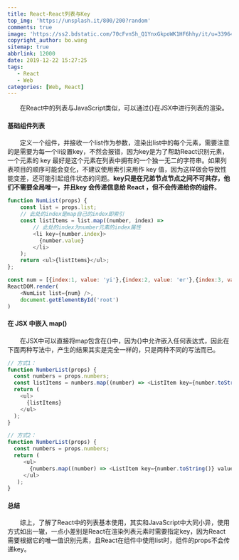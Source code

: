```yaml
---
title: React-React列表与Key
top_img: 'https://unsplash.it/800/200?random'
comments: true
image: 'https://ss2.bdstatic.com/70cFvnSh_Q1YnxGkpoWK1HF6hhy/it/u=3396435274,4251997814&fm=26&gp=0.jpg'
copyright_author: bo.wang
sitemap: true
abbrlink: 12000
date: 2019-12-22 15:27:25
tags: 
   - React
   - Web
categories: [Web, React]
---
```


&emsp;&emsp;在React中的列表与JavaScript类似，可以通过{}在JSX中进行列表的渲染。

#### 基础组件列表

&emsp;&emsp;定义一个组件，并接收一个list作为参数，渲染出list中的每个元素，需要注意的是需要为每一个li设置key，不然会报错，因为key是为了帮助React识别元素，一个元素的 key 最好是这个元素在列表中拥有的一个独一无二的字符串。如果列表项目的顺序可能会变化，不建议使用索引来用作 key 值，因为这样做会导致性能变差，还可能引起组件状态的问题。**key只是在兄弟节点节点之间不可共存，他们不需要全局唯一，并且key 会传递信息给 React ，但不会传递给你的组件**。

```javascript
function NumList(props) {
    const list = props.list;
    // 此处的index是map自己的index即索引
    const listItems = list.map((number, index) =>
        // 此处的index为number元素的index属性
        <li key={number.index}>
          {number.value}
        </li>
    );
    return <ul>{listItems}</ul>;
};

const num = [{index:1, value: 'yi'},{index:2, value: 'er'},{index:3, value: 'san'},{index:4, value: 'si'}];
ReactDOM.render(
    <NumList list={num} />,
    document.getElementById('root')
)

```

#### 在 JSX 中嵌入 map()

&emsp;&emsp;在JSX中可以直接将map包含在{}中，因为{}中允许嵌入任何表达式，因此在下面两种写法中，产生的结果其实是完全一样的，只是两种不同的写法而已。

```javascript
// 方式1：
function NumberList(props) {
  const numbers = props.numbers;
  const listItems = numbers.map((number) => <ListItem key={number.toString()} value={number} />);
  return (
    <ul>
      {listItems}
    </ul>
  );
}
```
```javascript
// 方式2：
function NumberList(props) {
  const numbers = props.numbers;
  return (
     <ul>
       {numbers.map((number) => <ListItem key={number.toString()} value={number} />)}
     </ul>
   );
}
```

#### 总结

&emsp;&emsp;综上，了解了React中的列表基本使用，其实和JavaScript中大同小异，使用方式如出一辙，一点小差别是React在渲染列表元素时需要指定key，因为React需要根据它的唯一值识别元素，且React在组件中使用list时，组件的props不会传递key。
